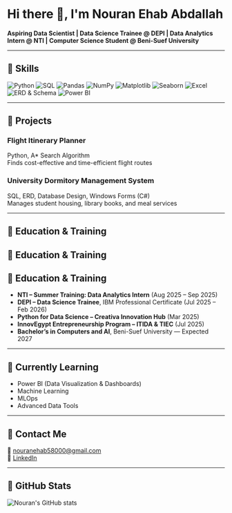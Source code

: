 # Hi there 👋, I'm Nouran Ehab Abdallah

**Aspiring Data Scientist | Data Science Trainee @ DEPI | Data Analytics Intern @ NTI | Computer Science Student @ Beni-Suef University**

---

## 🔹 Skills

![Python](https://img.shields.io/badge/Python-306998?style=for-the-badge&logo=python&logoColor=white)
![SQL](https://img.shields.io/badge/SQL-00758F?style=for-the-badge&logo=mysql&logoColor=white)
![Pandas](https://img.shields.io/badge/Pandas-150458?style=for-the-badge&logo=pandas&logoColor=white)
![NumPy](https://img.shields.io/badge/NumPy-013243?style=for-the-badge&logo=numpy&logoColor=white)
![Matplotlib](https://img.shields.io/badge/Matplotlib-11557C?style=for-the-badge&logo=matplotlib&logoColor=white)
![Seaborn](https://img.shields.io/badge/Seaborn-4C72B0?style=for-the-badge&logo=seaborn&logoColor=white)
![Excel](https://img.shields.io/badge/Excel-F25022?style=for-the-badge&logo=microsoftexcel&logoColor=white)
![ERD & Schema](https://img.shields.io/badge/Database-8A2BE2?style=for-the-badge)
![Power BI](https://img.shields.io/badge/Power%20BI-F2C811?style=for-the-badge&logo=powerbi&logoColor=black)

---

## 🔹 Projects

### Flight Itinerary Planner
Python, A* Search Algorithm  
Finds cost-effective and time-efficient flight routes  


### University Dormitory Management System
SQL, ERD, Database Design, Windows Forms (C#)  
Manages student housing, library books, and meal services  


---

## 🔹 Education & Training
## 🔹 Education & Training

## 🔹 Education & Training

- **NTI – Summer Training: Data Analytics Intern** (Aug 2025 – Sep 2025)  
- **DEPI – Data Science Trainee**, IBM Professional Certificate (Jul 2025 – Feb 2026)  
- **Python for Data Science – Creativa Innovation Hub** (Mar 2025)  
- **InnovEgypt Entrepreneurship Program – ITIDA & TIEC** (Jul 2025)  
- **Bachelor’s in Computers and AI**, Beni-Suef University — Expected 2027


---

## 🔹 Currently Learning

- Power BI (Data Visualization & Dashboards)  
- Machine Learning
- MLOps  
- Advanced Data Tools

---

## 🔹 Contact Me

📧 nouranehab58000@gmail.com  
🔗 [LinkedIn](https://www.linkedin.com/in/nouran-ehab-3082562a4/)

---

## 🔹 GitHub Stats

![Nouran's GitHub stats](https://github-readme-stats.vercel.app/api?username=nouranehababdallah1&show_icons=true&theme=radical)
